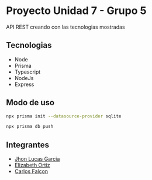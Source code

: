# Proyecto Unidad 7 - Grupo 5
API REST creando con las tecnologias mostradas

## Tecnologias
- Node
- Prisma
- Typescript
- NodeJs
- Express

## Modo de uso
```bash
npx prisma init --datasource-provider sqlite
```
```bash
npx prisma db push
```

## Integrantes
- [Jhon Lucas Garcia](https://github.com/GarciaJhonLucas)
- [Elizabeth Ortiz]()
- [Carlos Falcon]()